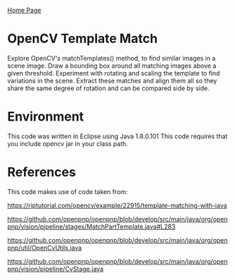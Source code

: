 [Home Page](https://github.com/TrackerLounge/Home)

# OpenCV Template Match
Explore OpenCV's matchTemplates() method, to find similar images in a scene image. Draw a bounding box around all matching images above a given threshold.
Experiment with rotating and scaling the template to find variations in the scene. Extract these matches and align them all so they share the same degree of rotation and can be compared side by side.

# Environment
This code was written in Eclipse using Java 1.8.0.101
This code requires that you include opencv jar in your class path.

# References

This code makes use of code taken from:

https://riptutorial.com/opencv/example/22915/template-matching-with-java

https://github.com/openpnp/openpnp/blob/develop/src/main/java/org/openpnp/vision/pipeline/stages/MatchPartTemplate.java#L283

https://github.com/openpnp/openpnp/blob/develop/src/main/java/org/openpnp/util/OpenCvUtils.java

https://github.com/openpnp/openpnp/blob/develop/src/main/java/org/openpnp/vision/pipeline/CvStage.java

